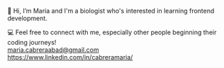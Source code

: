 👋 Hi, I’m Maria and I'm a biologist who's interested in learning frontend development.

💻 Feel free to connect with me, especially other people beginning their coding journeys!
<br>
maria.cabreraabad@gmail.com
<br>
https://www.linkedin.com/in/cabreramaria/

